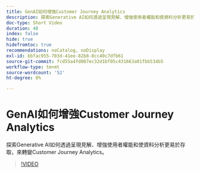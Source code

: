```yaml
---
title: GenAI如何增強Customer Journey Analytics
description: 探索Generative AI如何透過呈現見解、增強使用者權能和使資料分析更易於存取，來轉變Customer Journey Analytics。
doc-type: Short Video
duration: 48
index: false
hide: true
hidefromtoc: true
recommendations: noCatalog, noDisplay
exl-id: bbfac955-703d-41ee-82b8-8cc40c7dfb61
source-git-commit: fcd55a4fd007ec32d1bf05c431663a01fbb534b5
workflow-type: tm+mt
source-wordcount: '52'
ht-degree: 0%

---
```


# GenAI如何增強Customer Journey Analytics

探索Generative AI如何透過呈現見解、增強使用者權能和使資料分析更易於存取，來轉變Customer Journey Analytics。

<!-- 62_S106_3442453_47_how-genai-enhances-customer-journey-analytics -->
>[!VIDEO](https://video.tv.adobe.com/v/3458377/?learn=on&enablevpops=true)

